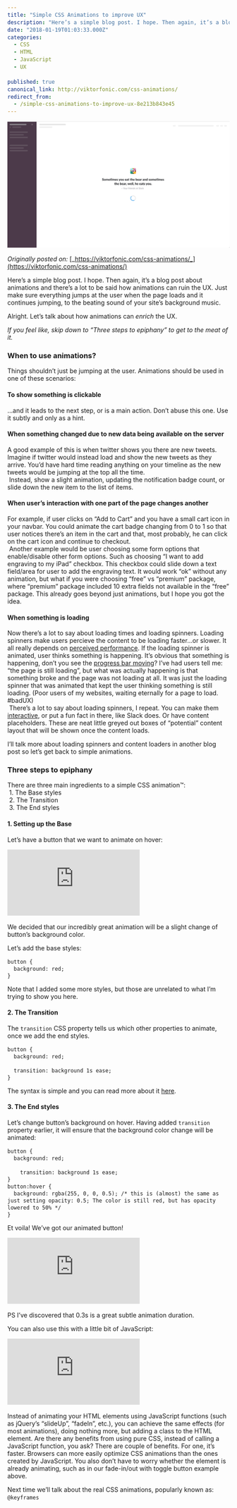 ```yaml
---
title: "Simple CSS Animations to improve UX"
description: "Here’s a simple blog post. I hope. Then again, it’s a blog post about animations and there’s a lot to be said how animations can ruin the UX. Just make sure everything jumps at the user when the page…"
date: "2018-01-19T01:03:33.000Z"
categories: 
  - CSS
  - HTML
  - JavaScript
  - UX

published: true
canonical_link: http://viktorfonic.com/css-animations/
redirect_from:
  - /simple-css-animations-to-improve-ux-8e213b843e45
---
```


![The Slack loading placeholder fun fact](./asset-1.png)

_Originally posted on:_ [_https://viktorfonic.com/css-animations/_](https://viktorfonic.com/css-animations/)

Here’s a simple blog post. I hope. Then again, it’s a blog post about animations and there’s a lot to be said how animations can ruin the UX. Just make sure everything jumps at the user when the page loads and it continues jumping, to the beating sound of your site’s background music.

Alright. Let’s talk about how animations can _enrich_ the UX.

_If you feel like, skip down to “Three steps to epiphany” to get to the meat of it._

### When to use animations?

Things shouldn’t just be jumping at the user. Animations should be used in one of these scenarios:

#### To show something is clickable

…and it leads to the next step, or is a main action. Don’t abuse this one. Use it subtly and only as a hint.

#### When something changed due to new data being available on the server

A good example of this is when twitter shows you there are new tweets. Imagine if twitter would instead load and show the new tweets as they arrive. You’d have hard time reading anything on your timeline as the new tweets would be jumping at the top all the time.  
 Instead, show a slight animation, updating the notification badge count, or slide down the new item to the list of items.

#### When user’s interaction with one part of the page changes another

For example, if user clicks on “Add to Cart” and you have a small cart icon in your navbar. You could animate the cart badge changing from 0 to 1 so that user notices there’s an item in the cart and that, most probably, he can click on the cart icon and continue to checkout.  
 Another example would be user choosing some form options that enable/disable other form options. Such as choosing “I want to add engraving to my iPad” checkbox. This checkbox could slide down a text field/area for user to add the engraving text. It would work “ok” without any animation, but what if you were choosing “free” vs “premium” package, where “premium” package included 10 extra fields not available in the “free” package. This already goes beyond just animations, but I hope you got the idea.

#### When something is loading

Now there’s a lot to say about loading times and loading spinners. Loading spinners make users percieve the content to be loading faster…or slower. It all really depends on [perceived performance](https://www.wikiwand.com/en/Perceived_performance). If the loading spinner is animated, user thinks something is happening. It’s obvious that something is happening, don’t you see the [progress bar moving](http://ricostacruz.com/nprogress/)? I’ve had users tell me: “the page is still loading”, but what was actually happening is that something broke and the page was not loading at all. It was just the loading spinner that was animated that kept the user thinking something is still loading. (Poor users of my websites, waiting eternally for a page to load. #badUX)  
 There’s a lot to say about loading spinners, I repeat. You can make them [interactive](https://codepen.io/hakimel/pen/KanIi), or put a fun fact in there, like Slack does. Or have content placeholders. These are neat little greyed out boxes of “potential” content layout that will be shown once the content loads.

I’ll talk more about loading spinners and content loaders in another blog post so let’s get back to simple animations.

### Three steps to epiphany

There are three main ingredients to a simple CSS animation™:  
 1. The Base styles  
 2. The Transition  
 3. The End styles

#### 1\. Setting up the Base

Let’s have a button that we want to animate on hover:

<Embed src="https://codepen.io/vfonic/embed/preview/ZvVbJN?height=600&slug-hash=ZvVbJN&default-tabs=css,result&host=https://codepen.io&embed-version=2" aspectRatio={undefined} caption="" />

We decided that our incredibly great animation will be a slight change of button’s background color.

Let’s add the base styles:

```
button {
  background: red;
}
```

Note that I added some more styles, but those are unrelated to what I’m trying to show you here.

#### 2\. The Transition

The `transition` CSS property tells us which other properties to animate, once we add the end styles.

```
button {
  background: red;
    
  transition: background 1s ease;
}
```

The syntax is simple and you can read more about it [here](https://css-tricks.com/almanac/properties/t/transition/).

#### 3\. The End styles

Let’s change button’s background on hover. Having added `transition` property earlier, it will ensure that the background color change will be animated:

```
button {
  background: red;
    
    transition: background 1s ease;
}
button:hover {
  background: rgba(255, 0, 0, 0.5); /* this is (almost) the same as just setting opacity: 0.5; The color is still red, but has opacity lowered to 50% */
}
```

Et voila! We’ve got our animated button!

<Embed src="https://codepen.io/vfonic/embed/preview/goZaRX?height=600&slug-hash=goZaRX&default-tabs=css,result&host=https://codepen.io&embed-version=2" aspectRatio={undefined} caption="" />

PS I’ve discovered that 0.3s is a great subtle animation duration.

You can also use this with a little bit of JavaScript:

<Embed src="https://codepen.io/vfonic/embed/preview/eybpjY?height=600&slug-hash=eybpjY&default-tabs=html,result&host=https://codepen.io&embed-version=2" aspectRatio={undefined} caption="" />

Instead of animating your HTML elements using JavaScript functions (such as jQuery’s “slideUp”, “fadeIn”, etc.), you can achieve the same effects (for most animations), doing nothing more, but adding a class to the HTML element. Are there any benefits from using pure CSS, instead of calling a JavaScript function, you ask? There are couple of benefits. For one, it’s faster. Browsers can more easily optimize CSS animations than the ones created by JavaScript. You also don’t have to worry whether the element is already animating, such as in our fade-in/out with toggle button example above.

Next time we’ll talk about the real CSS animations, popularly known as: `@keyframes`
